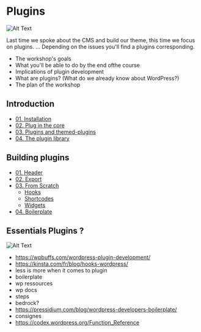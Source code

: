 # Plugins

![Alt Text](https://www.making-digital.fr/wp-content/uploads/2018/11/logo-wordPress.png)

Last time we spoke about the CMS and build our theme, this time we focus on plugins. 
...
Depending on the issues you'll find a plugins corresponding.

* The workshop's goals
* What you'll be able to do by the end ofthe course 
* Implications of plugin development
* What are plugins? (What do we already know about WordPress?)
* The plan of the workshop

## Introduction

- [01. Installation](/)
- [02. Plug in the core](/)
- [03. Plugins and themed-plugins](/)
- [04. The plugin library](/)

## Building plugins

- [01. Header](/)
- [02. Export](/)
- [03. From Scratch](/)
	- [Hooks](./content/hooks)
	- [Shortcodes](./content/shortcodes)
	- [Widgets](./content/widgets)
- [04. Boilerplate](https://wppb.me/)

## Essentials Plugins ?

![Alt Text](https://c.tenor.com/enoxxJtm0yMAAAAC/neo-plugging-to-matrix.gif)

- https://wpbuffs.com/wordpress-plugin-development/
- https://kinsta.com/fr/blog/hooks-wordpress/
- less is more when it comes to plugin
- boilerplate
- wp ressources
- wp docs
- steps
- bedrock?
- https://pressidium.com/blog/wordpress-developers-boilerplate/
- consignes
- https://codex.wordpress.org/Function_Reference
